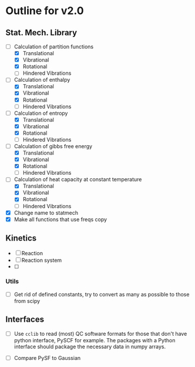 # Outline for v2.0

## Stat. Mech. Library 
- [  ] Calculation of partition functions
    - [X] Translational
    - [X] Vibrational
    - [X] Rotational
    - [ ] Hindered Vibrations

- [  ] Calculation of enthalpy
    - [X] Translational
    - [X] Vibrational
    - [X] Rotational
    - [ ] Hindered Vibrations

- [  ] Calculation of entropy
    - [X] Translational
    - [X] Vibrational
    - [X] Rotational
    - [ ] Hindered Vibrations

- [  ] Calculation of gibbs free energy
    - [X] Translational
    - [X] Vibrational
    - [X] Rotational
    - [ ] Hindered Vibrations

- [  ] Calculation of heat capacity at constant temperature
    - [X] Translational
    - [X] Vibrational
    - [X] Rotational
    - [ ] Hindered Vibrations

- [X] Change name to statmech
- [X] Make all functions that use freqs copy
  
## Kinetics
- [ ] Reaction
- [ ] Reaction system
- [ ] 

### Utils
- [ ] Get rid of defined constants, try to convert as many as possible to those from scipy

## Interfaces
- [ ] Use `cclib` to read (most) QC software formats for those that don't have python interface, PySCF for example. The packages with a Python interface should package the necessary data in numpy arrays.
- [ ] Compare PySF to Gaussian

